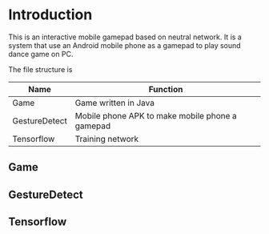 # Introduction

This is an interactive mobile gamepad based on neutral network. It is a system that use an Android mobile phone as a gamepad to play sound dance game on PC.

The file structure is

| Name | Function |
| ---- | -------- |
| Game | Game written in Java |
| GestureDetect | Mobile phone APK to make mobile phone a gamepad |
| Tensorflow | Training network |

## Game

## GestureDetect

## Tensorflow
